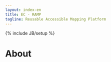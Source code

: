 ```yaml
---
layout: index-en
title: EC - RAMP
tagline: Reusable Accessible Mapping Platform
---
```

{% include JB/setup %}

# About


